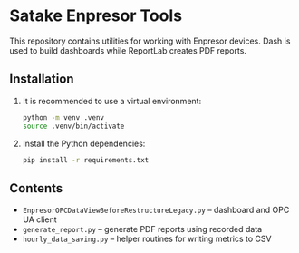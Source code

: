 # Satake Enpresor Tools

This repository contains utilities for working with Enpresor devices. Dash is used to build dashboards while ReportLab creates PDF reports.

## Installation

1. It is recommended to use a virtual environment:

   ```bash
   python -m venv .venv
   source .venv/bin/activate
   ```

2. Install the Python dependencies:

   ```bash
   pip install -r requirements.txt
   ```

## Contents

- `EnpresorOPCDataViewBeforeRestructureLegacy.py` – dashboard and OPC UA client
- `generate_report.py` – generate PDF reports using recorded data
- `hourly_data_saving.py` – helper routines for writing metrics to CSV

